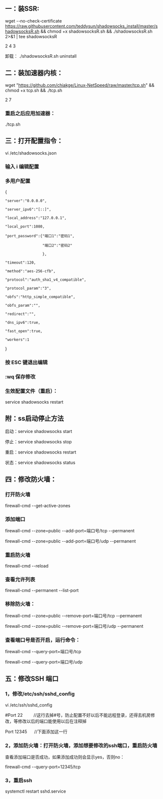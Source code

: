 ## 一：装SSR:

wget --no-check-certificate https://raw.githubusercontent.com/teddysun/shadowsocks_install/master/shadowsocksR.sh && chmod +x shadowsocksR.sh && ./shadowsocksR.sh 2>&1 | tee shadowsocksR

2  4  3

卸载： 
./shadowsocksR.sh uninstall

## 二：装加速器内核：

wget "https://github.com/chiakge/Linux-NetSpeed/raw/master/tcp.sh" && chmod +x tcp.sh && ./tcp.sh

2  7

### 重启之后应用加速器：

./tcp.sh

## 三：打开配置指令：

vi /etc/shadowsocks.json

### 输入 i 编辑配置

### 多用户配置
{

    "server":"0.0.0.0",
    
    "server_ipv6":"[::]",
    
    "local_address":"127.0.0.1",
    
    "local_port":1080,
    
    "port_password":{"端口1":"密码1",
    
                     "端口2":"密码2"
                     
                     },
                     
    "timeout":120,
    
    "method":"aes-256-cfb",
    
    "protocol":"auth_sha1_v4_compatible",
    
    "protocol_param":"3",
    
    "obfs":"http_simple_compatible",
    
    "obfs_param":"",
    
    "redirect":"",
    
    "dns_ipv6":true,
    
    "fast_open":true,
    
    "workers":1
    
}

### 按 ESC 键退出编辑

### :wq 保存修改

### 生效配置文件（重启）：

service shadowsocks restart



## 附：ss启动停止方法

启动：service shadowsocks start

停止：service shadowsocks stop

重启：service shadowsocks restart

状态：service shadowsocks status

## 四：修改防火墙：

### 打开防火墙

firewall-cmd --get-active-zones

### 添加端口

firewall-cmd --zone=public --add-port=端口号/tcp --permanent

firewall-cmd --zone=public --add-port=端口号/udp --permanent

### 重启防火墙

firewall-cmd --reload

### 查看允许列表

firewall-cmd --permanent --list-port

### 移除防火墙：

firewall-cmd --zone=public --remove-port=端口号/tcp --permanent

firewall-cmd --zone=public --remove-port=端口号/udp --permanent

### 查看端口号是否开启，运行命令：

firewall-cmd --query-port=端口号/tcp

firewall-cmd --query-port=端口号/udp

## 五：修改SSH 端口

### 1，修改/etc/ssh/sshd_config

vi /etc/ssh/sshd_config

#Port 22         //这行去掉#号，防止配置不好以后不能远程登录，还得去机房修改，等修改以后的端口能使用以后在注释掉

Port 12345      //下面添加这一行

### 2，添加防火墙：打开防火墙，添加想要修改的ssh端口，重启防火墙

查看添加端口是否成功，如果添加成功则会显示yes，否则no：

firewall-cmd --query-port=12345/tcp

### 3，重启ssh

systemctl restart sshd.service
